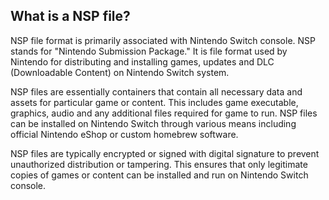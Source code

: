 ## What is a NSP file?

NSP file format is primarily associated with Nintendo Switch console. NSP stands for "Nintendo Submission Package." It is file format used by Nintendo for distributing and installing games, updates and DLC (Downloadable Content) on Nintendo Switch system.

NSP files are essentially containers that contain all necessary data and assets for particular game or content. This includes game executable, graphics, audio and any additional files required for game to run. NSP files can be installed on Nintendo Switch through various means including official Nintendo eShop or custom homebrew software.

NSP files are typically encrypted or signed with digital signature to prevent unauthorized distribution or tampering. This ensures that only legitimate copies of games or content can be installed and run on Nintendo Switch console.
